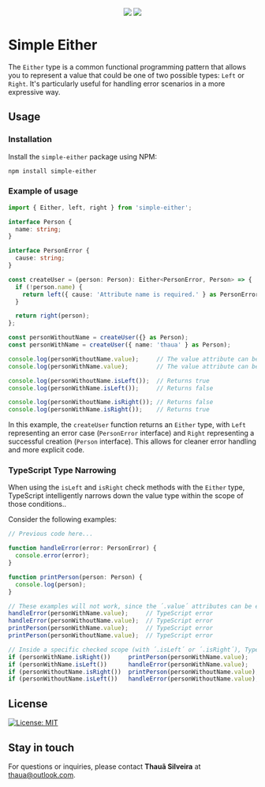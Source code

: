 <p align="center">
<a href="https://codeclimate.com/github/thaua/simple-either/maintainability"><img src="https://api.codeclimate.com/v1/badges/f64aa8e8d14ad657d8d1/maintainability" /></a>
<a href="https://codeclimate.com/github/thaua/simple-either/test_coverage"><img src="https://api.codeclimate.com/v1/badges/f64aa8e8d14ad657d8d1/test_coverage" /></a>
</p>

# Simple Either

The `Either` type is a common functional programming pattern that allows you to represent a value that could be one of two possible types: `Left` or `Right`. It's particularly useful for handling error scenarios in a more expressive way.

## Usage

### Installation

Install the `simple-either` package using NPM:

```bash
npm install simple-either
```

### Example of usage 

```typescript
import { Either, left, right } from 'simple-either';

interface Person {
  name: string;
}

interface PersonError {
  cause: string;
}

const createUser = (person: Person): Either<PersonError, Person> => {
  if (!person.name) {
    return left({ cause: 'Attribute name is required.' } as PersonError);
  }

  return right(person);
};

const personWithoutName = createUser({} as Person);
const personWithName = createUser({ name: 'thaua' } as Person);

console.log(personWithoutName.value);     // The value attribute can be PersonError or Person
console.log(personWithName.value);        // The value attribute can be PersonError or Person

console.log(personWithoutName.isLeft());  // Returns true
console.log(personWithName.isLeft());     // Returns false

console.log(personWithoutName.isRight()); // Returns false
console.log(personWithName.isRight());    // Returns true
```

In this example, the `createUser` function returns an `Either` type, with `Left` representing an error case (`PersonError` interface) and `Right` representing a successful creation (`Person` interface). This allows for cleaner error handling and more explicit code.

### TypeScript Type Narrowing

When using the `isLeft` and `isRight` check methods with the `Either` type, TypeScript intelligently narrows down the value type within the scope of those conditions..

Consider the following examples:

```typescript
// Previous code here...

function handleError(error: PersonError) {
  console.error(error);
}

function printPerson(person: Person) {
  console.log(person);
}

// These examples will not work, since the ´.value´ attributes can be either Error or Person while the methods expect specific one:
handleError(personWithName.value);     // TypeScript error
handleError(personWithoutName.value);  // TypeScript error
printPerson(personWithName.value);     // TypeScript error
printPerson(personWithoutName.value);  // TypeScript error

// Inside a specific checked scope (with ´.isLeft´ or ´.isRight´), TypeScript will narrow the value type for usage within the scope:
if (personWithName.isRight())     printPerson(personWithName.value);      // Works!
if (personWithName.isLeft())      handleError(personWithName.value);      // Works! (but will not be pass the condition in this example)
if (personWithoutName.isRight())  printPerson(personWithoutName.value);   // Works! (but will not be pass the condition in this example)
if (personWithoutName.isLeft())   handleError(personWithoutName.value);   // Works!
```

## License

[![License: MIT](https://img.shields.io/badge/License-MIT-yellow.svg)](LICENSE)

## Stay in touch

For questions or inquiries, please contact **Thauã Silveira** at [thaua@outlook.com](mailto:thaua@outlook.com).

